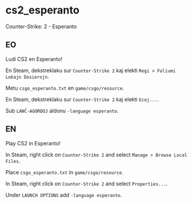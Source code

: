 # cs2_esperanto

Counter-Strike: 2 - Esperanto

## EO

Ludi CS2 en Esperanto!

En Steam, dekstreklaku sur `Counter-Strike 2` kaj elekti `Regi > Foliumi Lokajn Dosierojn`.

Metu `csgo_esperanto.txt` en `game/csgo/resource`.

En Steam, dekstreklaku sur `Counter-Strike 2` kaj elekti `Ecoj...`.

Sub `LANĈ-AGORDOJ` aldonu `-language esperanto`.

## EN

Play CS2 in Esperanto!

In Steam, right click on `Counter-Strike 2` and select `Manage > Browse Local Files`.

Place `csgo_esperanto.txt` in `game/csgo/resource`.

In Steam, right click on `Counter-Strike 2` and select `Properties...`.

Under `LAUNCH OPTIONS` add `-language esperanto`.
